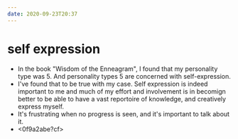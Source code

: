 ```yaml
---
date: 2020-09-23T20:37
---
```


# self expression


- In the book "Wisdom of the Enneagram", I found that my personality type was 5. And personality types 5 are concerned with self-expression. 
- I've found that to be true with my case. Self expression is indeed important to me and much of my effort and involvement is in becomign better to be able to have a vast reportoire of knowledge, and creatively express myself.
- It's frustrating when no progress is seen, and it's important to talk about it.
- <0f9a2abe?cf>
